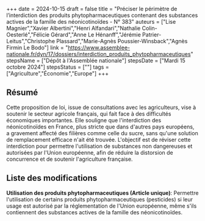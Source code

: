 +++
date = 2024-10-15
draft = false
title = "Préciser le périmètre de l’interdiction des produits phytopharmaceutiques contenant des substances actives de la famille des néonicotinoïdes - N° 383"
auteurs = ["Lise Magnier","Xavier Albertini","Henri Alfandari","Nathalie Colin-Oesterlé","Félicie Gérard","Anne Le Hénanff","Jérémie Patrier-Leitus","Christophe Plassard","Marie-Agnès Poussier-Winsback","Agnès Firmin Le Bodo"]
link = "https://www.assemblee-nationale.fr/dyn/17/dossiers/interdiction_produits_phytopharmaceutiques"
stepsName = ["Dépôt à l'Assemblée nationale"]
stepsDate = ["Mardi 15 octobre 2024"]
stepsStatus = [""]
tags = ["Agriculture","Économie","Europe"]
+++

## Résumé

Cette proposition de loi, issue de consultations avec les agriculteurs, vise à soutenir le secteur agricole français, qui fait face à des difficultés économiques importantes. Elle souligne que l'interdiction des néonicotinoïdes en France, plus stricte que dans d'autres pays européens, a gravement affecté des filières comme celle du sucre, sans qu'une solution de remplacement efficace n'ait été trouvée. L'objectif est de réviser cette interdiction pour permettre l'utilisation de substances non dangereuses et autorisées par l'Union européenne, afin de réduire la distorsion de concurrence et de soutenir l'agriculture française.

## Liste des modifications

**Utilisation des produits phytopharmaceutiques (Article unique)**: Permettre l'utilisation de certains produits phytopharmaceutiques (pesticides) si leur usage est autorisé par la réglementation de l'Union européenne, même s'ils contiennent des substances actives de la famille des néonicotinoïdes.
